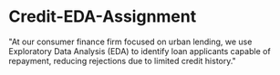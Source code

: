 # Credit-EDA-Assignment
 "At our consumer finance firm focused on urban lending, we use Exploratory Data Analysis (EDA) to identify loan applicants capable of repayment, reducing rejections due to limited credit history."
